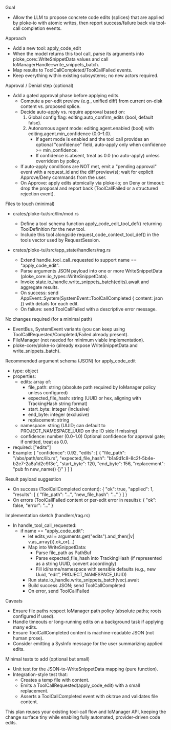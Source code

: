Goal
- Allow the LLM to propose concrete code edits (splices) that are applied by ploke-io with atomic writes, then report success/failure back via tool-call completion events.

Approach
- Add a new tool: apply_code_edit
- When the model returns this tool call, parse its arguments into ploke_core::WriteSnippetData values and call IoManagerHandle::write_snippets_batch.
- Map results to ToolCallCompleted/ToolCallFailed events.
- Keep everything within existing subsystems; no new actors required.

Approval / Denial step (optional)
- Add a gated approval phase before applying edits.
  - Compute a per-edit preview (e.g., unified diff) from current on-disk content vs. proposed splice.
  - Decide auto-apply vs. require approval based on:
    1) Global config flag: editing.auto_confirm_edits (bool, default false).
    2) Autonomous agent mode: editing.agent.enabled (bool) with editing.agent.min_confidence (0.0–1.0).
       - If agent mode is enabled and the tool call provides an optional "confidence" field, auto-apply only when confidence >= min_confidence.
       - If confidence is absent, treat as 0.0 (no auto-apply) unless overridden by policy.
  - If auto-apply conditions are NOT met, emit a "pending approval" event with a request_id and the diff preview(s); wait for explicit Approve/Deny commands from the user.
  - On Approve: apply edits atomically via ploke-io; on Deny or timeout: drop the proposal and report back (ToolCallFailed or a structured rejection event).

Files to touch (minimal)
- crates/ploke-tui/src/llm/mod.rs
  - Define a tool schema function apply_code_edit_tool_def() returning ToolDefinition for the new tool.
  - Include this tool alongside request_code_context_tool_def() in the tools vector used by RequestSession.

- crates/ploke-tui/src/app_state/handlers/rag.rs
  - Extend handle_tool_call_requested to support name == "apply_code_edit".
  - Parse arguments JSON payload into one or more WriteSnippetData (ploke_core::io_types::WriteSnippetData).
  - Invoke state.io_handle.write_snippets_batch(edits).await and aggregate results.
  - On success: send AppEvent::System(SystemEvent::ToolCallCompleted { content: json }) with details for each edit.
  - On failure: send ToolCallFailed with a descriptive error message.

No changes required (for a minimal path)
- EventBus, SystemEvent variants (you can keep using ToolCallRequested/Completed/Failed already present).
- FileManager (not needed for minimum viable implementation).
- ploke-core/ploke-io (already expose WriteSnippetData and write_snippets_batch).

Recommended argument schema (JSON) for apply_code_edit
- type: object
- properties:
  - edits: array of:
    - file_path: string (absolute path required by IoManager policy unless configured)
    - expected_file_hash: string (UUID or hex, aligning with TrackingHash string format)
    - start_byte: integer (inclusive)
    - end_byte: integer (exclusive)
    - replacement: string
  - namespace: string (UUID; can default to PROJECT_NAMESPACE_UUID on the IO side if missing)
  - confidence: number (0.0–1.0) Optional confidence for approval gate; if omitted, treat as 0.0.
- required: ["edits"]
- Example:
  {
    "confidence": 0.92,
    "edits": [
      {
        "file_path": "/abs/path/src/lib.rs",
        "expected_file_hash": "b1a9d1c8-8c2f-5b4e-b2e7-2a8a1d2c9f3e",
        "start_byte": 120,
        "end_byte": 156,
        "replacement": "pub fn new_name() {}"
      }
    ]
  }

Result payload suggestion
- On success (ToolCallCompleted content):
  {
    "ok": true,
    "applied": 1,
    "results": [
      {
        "file_path": "...",
        "new_file_hash": "..."
      }
    ]
  }
- On errors (ToolCallFailed content or per-edit error in results):
  {
    "ok": false,
    "error": "…"
  }

Implementation sketch (handlers/rag.rs)
- In handle_tool_call_requested:
  - if name == "apply_code_edit":
    - let edits_val = arguments.get("edits").and_then(|v| v.as_array()).ok_or(...)
    - Map into WriteSnippetData:
      - Parse file_path as PathBuf
      - Parse expected_file_hash into TrackingHash (if represented as a string UUID, convert accordingly)
      - Fill id/name/namespace with sensible defaults (e.g., new Uuid, “edit”, PROJECT_NAMESPACE_UUID)
    - Run state.io_handle.write_snippets_batch(vec).await
    - Build success JSON; send ToolCallCompleted
    - On error, send ToolCallFailed

Caveats
- Ensure file paths respect IoManager path policy (absolute paths; roots configured if used).
- Handle timeouts or long-running edits on a background task if applying many edits.
- Ensure ToolCallCompleted content is machine-readable JSON (not human prose).
- Consider emitting a SysInfo message for the user summarizing applied edits.

Minimal tests to add (optional but small)
- Unit test for the JSON-to-WriteSnippetData mapping (pure function).
- Integration-style test that:
  - Creates a temp file with content.
  - Emits a ToolCallRequested(apply_code_edit) with a small replacement.
  - Asserts a ToolCallCompleted event with ok:true and validates file content.

This plan reuses your existing tool-call flow and IoManager API, keeping the change surface tiny while enabling fully automated, provider-driven code edits.
